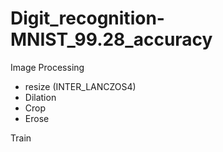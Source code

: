 # Digit_recognition-MNIST_99.28_accuracy
Image Processing
- resize (INTER_LANCZOS4)
- Dilation
- Crop
- Erose

Train
